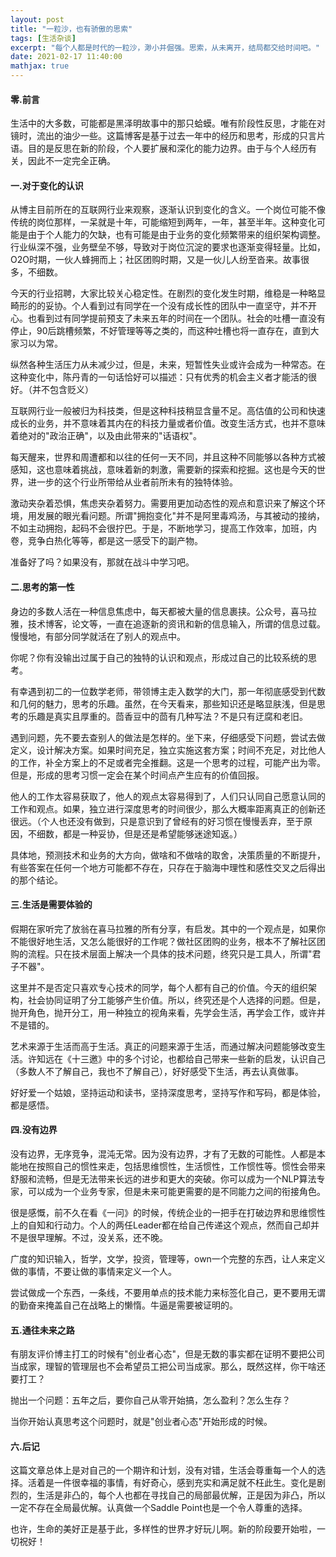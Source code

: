```yaml
---
layout: post
title: "一粒沙，也有骄傲的思索"
tags: [生活杂谈]
excerpt: "每个人都是时代的一粒沙，渺小并倔强。思索，从未离开，结局都交给时间吧。"
date: 2021-02-17 11:40:00
mathjax: true
---
```


#### 零.前言

生活中的大多数，可能都是黑泽明故事中的那只蛤蟆。唯有阶段性反思，才能在对镜时，流出的油少一些。这篇博客是基于过去一年中的经历和思考，形成的只言片语。目的是反思在新的阶段，个人要扩展和深化的能力边界。由于与个人经历有关，因此不一定完全正确。


#### 一.对于变化的认识

从博主目前所在的互联网行业来观察，逐渐认识到变化的含义。一个岗位可能不像传统的岗位那样，一呆就是十年，可能缩短到两年，一年，甚至半年。这种变化可能是由于个人能力的欠缺，也有可能是由于业务的变化频繁带来的组织架构调整。行业纵深不强，业务壁垒不够，导致对于岗位沉淀的要求也逐渐变得轻量。比如，O2O时期，一伙人蜂拥而上；社区团购时期，又是一伙儿人纷至沓来。故事很多，不细数。

今天的行业招聘，大家比较关心稳定性。在剧烈的变化发生时期，维稳是一种略显畸形的的妥协。个人看到过有同学在一个没有成长性的团队中一直坚守，并不开心。也看到过有同学提前预支了未来五年的时间在一个团队。社会的吐槽一直没有停止，90后跳槽频繁，不好管理等等之类的，而这种吐槽也将一直存在，直到大家习以为常。

纵然各种生活压力从未减少过，但是，未来，短暂性失业或许会成为一种常态。在这种变化中，陈丹青的一句话恰好可以描述：只有优秀的机会主义者才能活的很好。（并不包含贬义）

互联网行业一般被归为科技类，但是这种科技稍显含量不足。高估值的公司和快速成长的业务，并不意味着其内在的科技力量或者价值。改变生活方式，也并不意味着绝对的"政治正确"，以及由此带来的"话语权"。

每天醒来，世界和周遭都和以往的任何一天不同，并且这种不同能够以各种方式被感知，这也意味着挑战，意味着新的刺激，需要新的探索和挖掘。这也是今天的世界，进一步的这个行业所带给从业者前所未有的独特体验。

激动夹杂着恐惧，焦虑夹杂着努力。需要用更加动态性的观点和意识来了解这个环境，用发展的眼光看问题。所谓"拥抱变化"并不是阿里毒鸡汤，与其被动的接纳，不如主动拥抱，起码不会很拧巴。于是，不断地学习，提高工作效率，加班，内卷，竞争白热化等等，都是这一感受下的副产物。

准备好了吗？如果没有，那就在战斗中学习吧。

#### 二.思考的第一性

身边的多数人活在一种信息焦虑中，每天都被大量的信息裹挟。公众号，喜马拉雅，技术博客，论文等，一直在追逐新的资讯和新的信息输入，所谓的信息过载。慢慢地，有部分同学就活在了别人的观点中。

你呢？你有没输出过属于自己的独特的认识和观点，形成过自己的比较系统的思考。

有幸遇到初二的一位数学老师，带领博主走入数学的大门，那一年彻底感受到代数和几何的魅力，思考的乐趣。虽然，在今天看来，那些知识还是略显肤浅，但是思考的乐趣是真实且厚重的。茴香豆中的茴有几种写法？不是只有迂腐和老旧。

遇到问题，先不要去查别人的做法是怎样的。坐下来，仔细感受下问题，尝试去做定义，设计解决方案。如果时间充足，独立实施这套方案；时间不充足，对比他人的工作，补全方案上的不足或者完全推翻。这是一个思考的过程，可能产出为零。但是，形成的思考习惯一定会在某个时间点产生应有的价值回报。

他人的工作太容易获取了，他人的观点太容易得到了，人们只认同自己愿意认同的工作和观点。如果，独立进行深度思考的时间很少，那么大概率距离真正的创新还很远。（个人也还没有做到，只是意识到了曾经有的好习惯在慢慢丢弃，至于原因，不细数，都是一种妥协，但是还是希望能够迷途知返。）

具体地，预测技术和业务的大方向，做啥和不做啥的取舍，决策质量的不断提升，有些答案在任何一个地方可能都不存在，只存在于脑海中理性和感性交叉之后得出的那个结论。

#### 三.生活是需要体验的

假期在家听完了放翁在喜马拉雅的所有分享，有启发。其中的一个观点是，如果你不能很好地生活，又怎么能很好的工作呢？做社区团购的业务，根本不了解社区团购的流程。只在技术层面上解决一个具体的技术问题，终究只是工具人，所谓"君子不器"。

这里并不是否定只喜欢专心技术的同学，每个人都有自己的价值。今天的组织架构，社会协同证明了分工能够产生价值。所以，终究还是个人选择的问题。但是，抛开角色，抛开分工，用一种独立的视角来看，先学会生活，再学会工作，或许并不是错的。

艺术来源于生活而高于生活。真正的问题来源于生活，而通过解决问题能够改变生活。许知远在《十三邀》中的多个讨论，也都给自己带来一些新的启发，认识自己（多数人不了解自己，我也不了解自己），好好感受下生活，再去认真做事。

好好爱一个姑娘，坚持运动和读书，坚持深度思考，坚持写作和写码，都是体验，都是感悟。

#### 四.没有边界

没有边界，无序竞争，混沌无常。因为没有边界，才有了无数的可能性。人都是本能地在按照自己的惯性来走，包括思维惯性，生活惯性，工作惯性等。惯性会带来舒服和流畅，但是无法带来长远的进步和更大的突破。你可以成为一个NLP算法专家，可以成为一个业务专家，但是未来可能更需要的是不同能力之间的衔接角色。

很是感慨，前不久在看《一问》的时候，传统企业的一把手在打破边界和思维惯性上的自知和行动力。个人的两任Leader都在给自己传递这个观点，然而自己却并不是很早理解。不过，没关系，还不晚。

广度的知识输入，哲学，文学，投资，管理等，own一个完整的东西，让人来定义做的事情，不要让做的事情来定义一个人。

尝试做成一个东西，一条线，不要用单点的技术能力来标签化自己，更不要用无谓的勤奋来掩盖自己在战略上的懒惰。牛逼是需要被证明的。

#### 五.通往未来之路

有朋友评价博主打工的时候有"创业者心态"，但是无数的事实都在证明不要把公司当成家，理智的管理层也不会希望员工把公司当成家。那么，既然这样，你干啥还要打工？

抛出一个问题：五年之后，要你自己从零开始搞，怎么盈利？怎么生存？

当你开始认真思考这个问题时，就是"创业者心态"开始形成的时候。

#### 六.后记

这篇文章总体上是对自己的一个期许和计划，没有对错，生活会尊重每一个人的选择。活着是一件很幸福的事情，有好奇心，感到充实和满足就不枉此生。变化是剧烈的，生活是非凸的，每个人也都在寻找自己的局部最优解，正是因为非凸，所以一定不存在全局最优解。认真做一个Saddle Point也是一个令人尊重的选择。

也许，生命的美好正是基于此，多样性的世界才好玩儿啊。新的阶段要开始啦，一切祝好！
